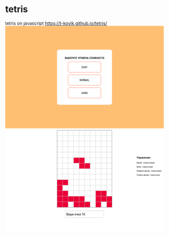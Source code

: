 # tetris
tetris on javascript
https://t-kovik.github.io/tetris/
![Screenshot](tetris-level.png)
![Screenshot](tetris-game.png)
